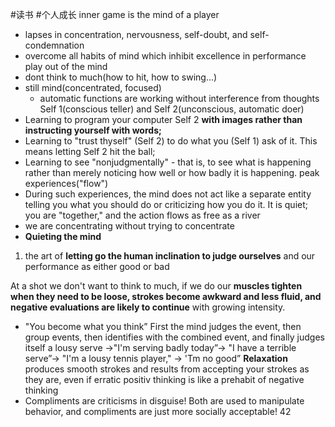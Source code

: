 #读书 #个人成长 
inner game is the mind of a player
- lapses in concentration, nervousness, self-doubt, and self-condemnation
- overcome all habits of mind which inhibit excellence in performance
play out of the mind
- dont think to much(how to hit, how to swing...)
- still mind(concentrated, focused)
	- automatic functions are working without interference from thoughts
Self 1(conscious teller) and Self 2(unconscious, automatic doer)
- Learning to program your computer Self 2 **with images rather than instructing yourself with words;** 
- Learning to "trust thyself" (Self 2) to do what you (Self 1) ask of it. This means letting Self 2 hit the ball; 
- Learning to see "nonjudgmentally" - that is, to see what is happening rather than merely noticing how well or how badly it is happening.
peak experiences("flow")
- During such experiences, the mind does not act like a separate entity telling you what you should do or criticizing how you do it. It is quiet; you are "together," and the action flows as free as a river
- we are concentrating without trying to concentrate
- **Quieting the mind**
1. the art of **letting go the human inclination to judge ourselves** and our performance as either good or bad

At a shot we don't want to think to much, if we do our **muscles tighten when they need to be loose, strokes become awkward and less fluid, and negative evaluations are likely to continue** with growing intensity.

- "You become what you think”
First the mind judges the event, then group events, then identifies with the combined event, and finally judges itself
a lousy serve ->"I'm serving badly today”-> "I have a terrible serve”-> "I'm a lousy tennis player," -> 'Tm no good”
**Relaxation** produces smooth strokes and results from accepting your strokes as they are, even if erratic
positiv thinking is like a prehabit of negative thinking
- Compliments are criticisms in disguise! Both are used to manipulate behavior, and compliments are just more socially acceptable!
42